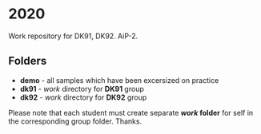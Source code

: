 # 2020
Work repository for DK91, DK92. AiP-2.

## Folders
*  **demo** - all samples which have been excersized on practice
* **dk91** - _work_ directory for **DK91** group
* **dk92** - _work_ directory for **DK92** group

Please note that each student must create separate **_work_ folder** for self in the corresponding group folder.
Thanks.
